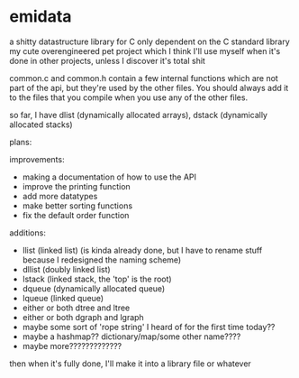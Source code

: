 # emidata
a shitty datastructure library for C
only dependent on the C standard library
my cute overengineered pet project which I think I'll use myself when it's done in other projects, unless I discover it's total shit


common.c and common.h contain a few internal functions which are not part of the api, but they're used by the other files. You should always add it to the files that you compile when you use any of the other files.

so far, I have dlist (dynamically allocated arrays), dstack (dynamically allocated stacks)

plans:

improvements:
- making a documentation of how to use the API
- improve the printing function
- add more datatypes
- make better sorting functions
- fix the default order function

additions:
- llist (linked list) (is kinda already done, but I have to rename stuff because I redesigned the naming scheme)
- dllist (doubly linked list)
- lstack (linked stack, the 'top' is the root)
- dqueue (dynamically allocated queue)
- lqueue (linked queue)
- either or both dtree and ltree
- either or both dgraph and lgraph
- maybe some sort of 'rope string' I heard of for the first time today??
- maybe a hashmap?? dictionary/map/some other name????
- maybe more?????????????

then when it's fully done, I'll make it into a library file or whatever
